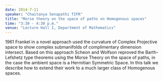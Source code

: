```yaml
---
date: 2014-7-11
speaker: "Chaitanya Senapathi TIFR"
title: "Morse theory on the space of paths on Homogenous spaces"
time: "3:30 - 4:30 p.m."
venue: "Lecture Hall I, Department of Mathematics"
---
```

1961 Frankel in a novel approach used the curvature of Complex Projective
space to show complex submanifolds of complimentary dimension intersect.
Based on this approach Scheon and Wolfson reproved the Barth-Lefshetz type
theorems using the Morse Theory on the space of paths, in the case the
ambient space is a Hermitian Symmetric Space. In this talk we describe how
to extend their work to a much larger class of Homogenous spaces.
